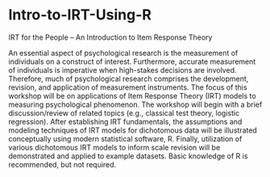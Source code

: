 # Intro-to-IRT-Using-R

IRT for the People – An Introduction to Item Response Theory

An essential aspect of psychological research is the measurement of individuals on a construct of interest.  Furthermore, accurate measurement of individuals is imperative when high-stakes decisions are involved.  Therefore, much of psychological research comprises the development, revision, and application of measurement instruments.  The focus of this workshop will be on applications of Item Response Theory (IRT) models to measuring psychological phenomenon. The workshop will begin with a brief discussion/review of related topics (e.g., classical test theory, logistic regression).  After establishing IRT fundamentals, the assumptions and modeling techniques of IRT models for dichotomous data will be illustrated conceptually using modern statistical software, R.  Finally, utilization of various dichotomous IRT models to inform scale revision will be demonstrated and applied to example datasets.  Basic knowledge of R is recommended, but not required.
